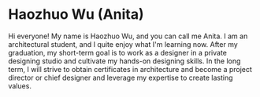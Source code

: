 # Haozhuo Wu (Anita)

Hi everyone! My name is Haozhuo Wu, and you can call me Anita. I am an architectural student, and I quite enjoy what I'm learning now. After my graduation, my short-term goal is to work as a designer in a private designing studio and cultivate my hands-on designing skills. In the long term, I will strive to obtain certificates in architecture and become a project director or chief designer and leverage my expertise to create lasting values.
